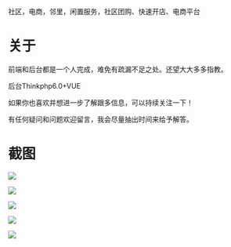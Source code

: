 



社区，电商，邻里，闲置服务，社区团购、快速开店、电商平台


# 关于


前端和后台都是一个人完成，难免有疏漏不足之处。还望大大多多指教。

后台Thinkphp6.0+VUE

如果你也喜欢并想进一步了解跟多信息，可以持续关注一下！

有任何疑问和问题欢迎留言，我会尽量抽出时间来给予解答。

# 截图

![](https://gitee.com/ouyangyiguang/linlin/raw/master/img/L-2.jpg)

![](https://gitee.com/ouyangyiguang/linlin/raw/master/img/L-3.jpg)

![](https://gitee.com/ouyangyiguang/linlin/raw/master/img/L-4.jpg)

![](https://gitee.com/ouyangyiguang/linlin/raw/master/img/L-5.jpg)

![](https://gitee.com/ouyangyiguang/linlin/raw/master/img/L-11.jpg)